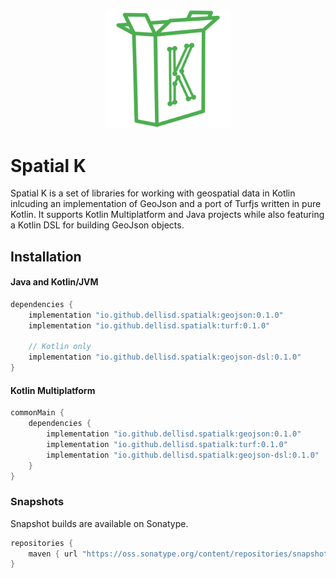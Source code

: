 <p align="center">
    <img width="200" src="images/colour.svg" alt="Spatial K Logo" title="Part of a complete breakfast">
</p>

# Spatial K

Spatial K is a set of libraries for working with geospatial data in Kotlin inlcuding an implementation of GeoJson and 
a port of Turfjs written in pure Kotlin. It supports Kotlin Multiplatform and Java projects while also featuring a 
Kotlin DSL for building GeoJson objects.

## Installation

#### Java and Kotlin/JVM

```groovy
dependencies {
    implementation "io.github.dellisd.spatialk:geojson:0.1.0"
    implementation "io.github.dellisd.spatialk:turf:0.1.0"

    // Kotlin only
    implementation "io.github.dellisd.spatialk:geojson-dsl:0.1.0" 
}
```

#### Kotlin Multiplatform
```groovy
commonMain {
    dependencies {
        implementation "io.github.dellisd.spatialk:geojson:0.1.0"
        implementation "io.github.dellisd.spatialk:turf:0.1.0"
        implementation "io.github.dellisd.spatialk:geojson-dsl:0.1.0" 
    }
}
```

### Snapshots

Snapshot builds are available on Sonatype.

```groovy
repositories {
    maven { url "https://oss.sonatype.org/content/repositories/snapshots/" }
}
```